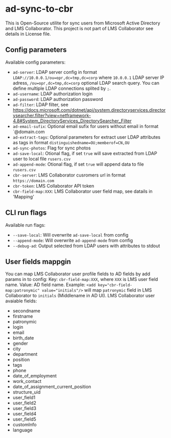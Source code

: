 # ad-sync-to-cbr

This is Open-Source utilite for sync users from Microsoft Active Directory and LMS Collaborator. This project is not part of LMS Collaborator see details in License file.

## Config parameters

Available config parameters:

- `ad-server`: LDAP server config in format `LDAP://10.0.0.1/ou=орг,dc=tmp,dc=corp` where `10.0.0.1` LDAP server IP adress, `/ou=орг,dc=tmp,dc=corp` optional LDAP search query. You can define multiple LDAP connections splited by `;`.
- `ad-username`: LDAP authorization login
- `ad-password`: LDAP authorization password
- `ad-filter`: LDAP filter, see https://docs.microsoft.com/dotnet/api/system.directoryservices.directorysearcher.filter?view=netframework-4.8#System_DirectoryServices_DirectorySearcher_Filter
- `ad-email-sufix`: Optional email sufix for users without email in format `@domain.com
- `ad-extract-tags`: Optional parameters for extract user LDAP attributes as tags in format `distinguishedname=OU;memberof=CN,OU`
- `ad-sync-photos`: Flag for sync photos
- `ad-save-local`: Otional flag, if set `true` will save extracted from LDAP user to local file `rusers.csv`
- `ad-append-mode`: Otional flag, if set `true` will append data to file `rusers.csv`
- `cbr-server`: LMS Collaborator cusromers url in format `https://domain.com`
- `cbr-token`: LMS Collaborator API token
- `cbr-field-map:XXX`: LMS Collaborator user field map, see datails in 'Mapping'

## CLI run flags

Available run flags:
- `--save-local`: Will overwrite `ad-save-local` from config
- `--append-mode`: Will overwrite `ad-append-mode` from config
- `--debug-ad`: Output selected from LDAP users with attributes to stdout

## User fields mappgin

You can map LMS Collaborator user profile fields to AD fields by add params in to config:
Key: `cbr-field-map:XXX`, where `XXX` is LMS user field name. 
Value: AD field name.
Example: `<add key="cbr-field-map:patronymic" value="initials"/>` will map `patronymic` field in LMS Collaborator to `initials` (Middlename in AD UI).
LMS Collaborator user avaiable fields:
- secondname
- firstname
- patronymic
- login
- email
- birth_date
- gender
- city
- department
- position
- tags
- phone
- date_of_employment
- work_contact
- date_of_assignment_current_position
- structure_uid
- user_field1
- user_field2
- user_field3
- user_field4
- user_field5
- customInfo
- language

